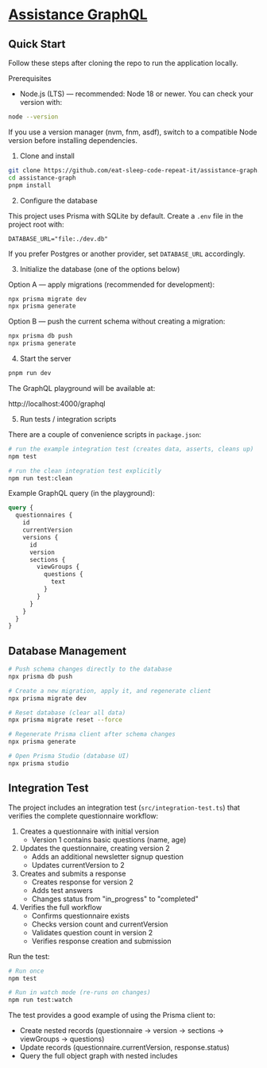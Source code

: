 # [Assistance GraphQL](https://github.com/eat-sleep-code-repeat-it/assistance-graph.git)

## Quick Start

Follow these steps after cloning the repo to run the application locally.

Prerequisites

- Node.js (LTS) — recommended: Node 18 or newer. You can check your version with:

```bash
node --version
```

If you use a version manager (nvm, fnm, asdf), switch to a compatible Node version before installing dependencies.

1. Clone and install

```bash
git clone https://github.com/eat-sleep-code-repeat-it/assistance-graph.git
cd assistance-graph
pnpm install
```

2. Configure the database

This project uses Prisma with SQLite by default. Create a `.env` file in the project root with:

```env
DATABASE_URL="file:./dev.db"
```

If you prefer Postgres or another provider, set `DATABASE_URL` accordingly.

3. Initialize the database (one of the options below)

Option A — apply migrations (recommended for development):

```bash
npx prisma migrate dev
npx prisma generate
```

Option B — push the current schema without creating a migration:

```bash
npx prisma db push
npx prisma generate
```

4. Start the server

```bash
pnpm run dev
```

The GraphQL playground will be available at:

http://localhost:4000/graphql

5. Run tests / integration scripts

There are a couple of convenience scripts in `package.json`:

```bash
# run the example integration test (creates data, asserts, cleans up)
npm test

# run the clean integration test explicitly
npm run test:clean
```

Example GraphQL query (in the playground):

```graphql
query {
  questionnaires {
    id
    currentVersion
    versions {
      id
      version
      sections {
        viewGroups {
          questions {
            text
          }
        }
      }
    }
  }
}
```


## Database Management

```bash
# Push schema changes directly to the database
npx prisma db push

# Create a new migration, apply it, and regenerate client
npx prisma migrate dev

# Reset database (clear all data)
npx prisma migrate reset --force

# Regenerate Prisma client after schema changes
npx prisma generate

# Open Prisma Studio (database UI)
npx prisma studio
```

## Integration Test

The project includes an integration test (`src/integration-test.ts`) that verifies the complete questionnaire workflow:

1. Creates a questionnaire with initial version
   - Version 1 contains basic questions (name, age)
2. Updates the questionnaire, creating version 2
   - Adds an additional newsletter signup question
   - Updates currentVersion to 2
3. Creates and submits a response
   - Creates response for version 2
   - Adds test answers
   - Changes status from "in_progress" to "completed"
4. Verifies the full workflow
   - Confirms questionnaire exists
   - Checks version count and currentVersion
   - Validates question count in version 2
   - Verifies response creation and submission

Run the test:
```bash
# Run once
npm test

# Run in watch mode (re-runs on changes)
npm run test:watch
```

The test provides a good example of using the Prisma client to:
- Create nested records (questionnaire → version → sections → viewGroups → questions)
- Update records (questionnaire.currentVersion, response.status)
- Query the full object graph with nested includes